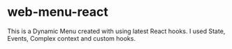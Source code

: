 # web-menu-react
This is a Dynamic Menu created with using latest React hooks. I used State, Events, Complex context and custom hooks. 
